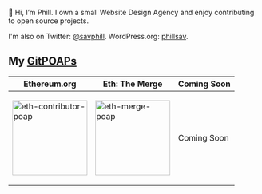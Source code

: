 👋 Hi, I’m Phill. I own a small Website Design Agency and enjoy contributing to open source projects.

I'm also on Twitter: [@savphill](https://twitter.com/savphill).
WordPress.org: [phillsav](https://profiles.wordpress.org/phillsav/).

## My [GitPOAPs](https://www.gitpoap.io/)

Ethereum.org | Eth: The Merge | Coming Soon |
| --------------- | --------------- | --------------- |
| <p><a href="https://www.gitpoap.io/gp/74"><img src="https://assets.poap.xyz/gitpoap-2022-ethereumorg-contributor-2022-logo-1649270203770.png"  alt="eth-contributor-poap" height="150" width="150"></a> </p> | <p><a href="https://www.gitpoap.io/gp/452"><img src="https://assets.poap.xyz/gitpoap-ethereum-merge-contributor-2022-logo-1663347726423.png"  alt="eth-merge-poap" height="150" width="150"></a> </p> | Coming Soon
